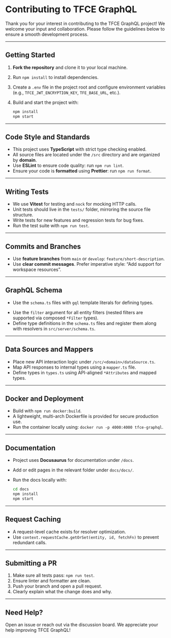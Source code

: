 # Contributing to TFCE GraphQL

Thank you for your interest in contributing to the TFCE GraphQL project! We welcome your input and collaboration. Please follow the guidelines below to ensure a smooth development process.

---

## Getting Started

1. **Fork the repository** and clone it to your local machine.
2. Run `npm install` to install dependencies.
3. Create a `.env` file in the project root and configure environment variables (e.g., `TFCE_JWT_ENCRYPTION_KEY`, `TFE_BASE_URL`, etc.).
4. Build and start the project with:

   ```bash
   npm install
   npm start
   ```

---

## Code Style and Standards

- This project uses **TypeScript** with strict type checking enabled.
- All source files are located under the `/src` directory and are organized by **domain**.
- Use **ESLint** to ensure code quality: run `npm run lint`.
- Ensure your code is **formatted** using **Prettier**: run `npm run format`.

---

## Writing Tests

- We use **Vitest** for testing and `nock` for mocking HTTP calls.
- Unit tests should live in the `tests/` folder, mirroring the source file structure.
- Write tests for new features and regression tests for bug fixes.
- Run the test suite with `npm run test`.

---

## Commits and Branches

- Use **feature branches** from `main` or `develop`: `feature/short-description`.
- Use **clear commit messages**. Prefer imperative style: “Add support for workspace resources”.

---

## GraphQL Schema

- Use the `schema.ts` files with `gql` template literals for defining types.
* Use the `filter` argument for all entity filters (nested filters are supported via composed `*Filter` types).
* Define type definitions in the `schema.ts` files and register them along with resolvers in `src/server/schema.ts`.

---

## Data Sources and Mappers

- Place new API interaction logic under `/src/<domain>/dataSource.ts`.
- Map API responses to internal types using a `mapper.ts` file.
- Define types in `types.ts` using API-aligned `*Attributes` and mapped types.

---

## Docker and Deployment

- Build with `npm run docker:build`.
- A lightweight, multi-arch Dockerfile is provided for secure production use.
- Run the container locally using: `docker run -p 4000:4000 tfce-graphql`.

---

## Documentation

* Project uses **Docusaurus** for documentation under `/docs`.
* Add or edit pages in the relevant folder under `docs/docs/`.
* Run the docs locally with:

  ```bash
  cd docs
  npm install
  npm start
  ```

---

## Request Caching

- A request-level cache exists for resolver optimization.
- Use `context.requestCache.getOrSet(entity, id, fetchFn)` to prevent redundant calls.

---

## Submitting a PR

1. Make sure all tests pass: `npm run test`.
2. Ensure linter and formatter are clean.
3. Push your branch and open a pull request.
4. Clearly explain what the change does and why.

---

## Need Help?

Open an issue or reach out via the discussion board. We appreciate your help improving TFCE GraphQL!
